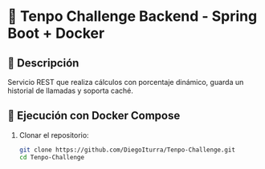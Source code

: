 # 🧮 Tenpo Challenge Backend - Spring Boot + Docker

## 🚀 Descripción
Servicio REST que realiza cálculos con porcentaje dinámico, guarda un historial de llamadas y soporta caché.

## 🐳 Ejecución con Docker Compose

1. Clonar el repositorio:
   ```bash
   git clone https://github.com/DiegoIturra/Tenpo-Challenge.git
   cd Tenpo-Challenge
